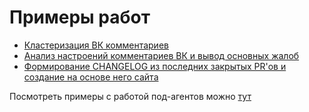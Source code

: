 # Примеры работ
- [Кластеризация ВК комментариев](docs/examples/cluster_comments/clusters_ru.pdf)
- [Анализ настроений комментариев ВК и вывод основных жалоб](docs/examples/sentiment_analysis/sentiment_analysis.pdf)
- [Формирование CHANGELOG из последних закрытых PR'ов и создание на основе него сайта](docs/examples/changelog_landing/changelog_landing.pdf)

Посмотреть примеры с работой под-агентов можно [тут](SUBAGENTS.md)